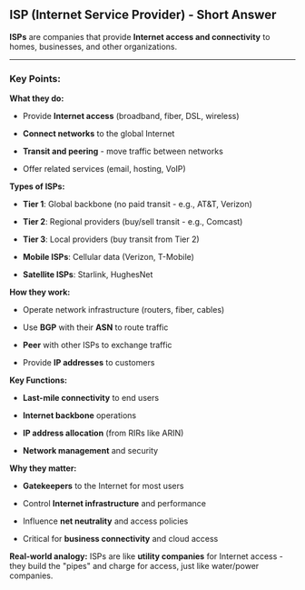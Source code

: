 ## **ISP (Internet Service Provider) - Short Answer**

**ISPs** are companies that provide **Internet access and connectivity** to homes, businesses, and other organizations.

---

### **Key Points:**

**What they do:**

- Provide **Internet access** (broadband, fiber, DSL, wireless)
    
- **Connect networks** to the global Internet
    
- **Transit and peering** - move traffic between networks
    
- Offer related services (email, hosting, VoIP)
    

**Types of ISPs:**

- **Tier 1**: Global backbone (no paid transit - e.g., AT&T, Verizon)
    
- **Tier 2**: Regional providers (buy/sell transit - e.g., Comcast)
    
- **Tier 3**: Local providers (buy transit from Tier 2)
    
- **Mobile ISPs**: Cellular data (Verizon, T-Mobile)
    
- **Satellite ISPs**: Starlink, HughesNet
    

**How they work:**

- Operate network infrastructure (routers, fiber, cables)
    
- Use **BGP** with their **ASN** to route traffic
    
- **Peer** with other ISPs to exchange traffic
    
- Provide **IP addresses** to customers
    

**Key Functions:**

- **Last-mile connectivity** to end users
    
- **Internet backbone** operations
    
- **IP address allocation** (from RIRs like ARIN)
    
- **Network management** and security
    

**Why they matter:**

- **Gatekeepers** to the Internet for most users
    
- Control **Internet infrastructure** and performance
    
- Influence **net neutrality** and access policies
    
- Critical for **business connectivity** and cloud access
    

**Real-world analogy:** ISPs are like **utility companies** for Internet access - they build the "pipes" and charge for access, just like water/power companies.